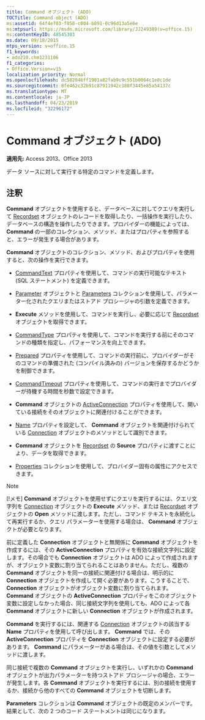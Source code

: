 ```yaml
---
title: Command オブジェクト (ADO)
TOCTitle: Command object (ADO)
ms:assetid: 64f4ef03-f858-c004-b891-0c96d13a5e6e
ms:mtpsurl: https://msdn.microsoft.com/library/JJ249389(v=office.15)
ms:contentKeyID: 48545303
ms.date: 09/18/2015
mtps_version: v=office.15
f1_keywords:
- ado210.chm1231106
f1_categories:
- Office.Version=v15
localization_priority: Normal
ms.openlocfilehash: dc582046ff1981a82fab9c9c551b0064c1e8c1de
ms.sourcegitcommit: 8fe462c32b91c87911942c188f3445e85a54137c
ms.translationtype: MT
ms.contentlocale: ja-JP
ms.lasthandoff: 04/23/2019
ms.locfileid: "32296172"
---
```

# <a name="command-object-ado"></a>Command オブジェクト (ADO)


**適用先:** Access 2013、Office 2013

データ ソースに対して実行する特定のコマンドを定義します。

## <a name="remarks"></a>注釈

**Command** オブジェクトを使用すると、データベースに対してクエリを実行して [Recordset](recordset-object-ado.md) オブジェクトのレコードを取得したり、一括操作を実行したり、データベースの構造を操作したりできます。プロバイダーの機能によっては、 **Command** の一部のコレクション、メソッド、またはプロパティを参照すると、エラーが発生する場合があります。

**Command** オブジェクトのコレクション、メソッド、およびプロパティを使用すると、次の操作を実行できます。

  - [CommandText](commandtext-property-ado.md) プロパティを使用して、コマンドの実行可能なテキスト (SQL ステートメント) を定義できます。

  - [Parameter](parameter-object-ado.md) オブジェクトと [Parameters](parameters-collection-ado.md) コレクションを使用して、パラメーター化されたクエリまたはストアド プロシージャの引数を定義できます。

  - **Execute** メソッドを使用して、コマンドを実行し、必要に応じて [Recordset](https://docs.microsoft.com/office/vba/access/concepts/miscellaneous/execute-method-ado-command) オブジェクトを取得できます。

  - [CommandType](commandtype-property-ado.md) プロパティを使用して、コマンドを実行する前にそのコマンドの種類を指定し、パフォーマンスを向上できます。

  - [Prepared](prepared-property-ado.md) プロパティを使用して、コマンドの実行前に、プロバイダーがそのコマンドの準備された (コンパイル済みの) バージョンを保存するかどうかを制御できます。

  - [CommandTimeout](commandtimeout-property-ado.md) プロパティを使用して、コマンドの実行までプロバイダーが待機する時間を秒数で設定できます。

  - **Command** オブジェクトの [ActiveConnection](activeconnection-property-ado.md) プロパティを使用して、開いている接続をそのオブジェクトに関連付けることができます。

  - [Name](name-property-ado.md) プロパティを設定して、 **Command** オブジェクトを関連付けられている [Connection](connection-object-ado.md) オブジェクトのメソッドとして識別できます。

  - **Command** オブジェクトを [Recordset](source-property-ado-recordset.md) の **Source** プロパティに渡すことにより、データを取得できます。

  - [Properties](properties-collection-ado.md) コレクションを使用して、プロバイダー固有の属性にアクセスできます。

> [!NOTE]
> [!メモ] **Command** オブジェクトを使用せずにクエリを実行するには、クエリ文字列を [Connection](https://docs.microsoft.com/office/vba/access/concepts/miscellaneous/execute-method-ado-connection) オブジェクトの **Execute** メソッド、または [Recordset](open-method-ado-recordset.md) オブジェクトの **Open** メソッドに渡します。ただし、コマンド テキストを永続化して再実行するか、クエリ パラメーターを使用する場合は、 **Command** オブジェクトが必要となります。

前に定義した **Connection** オブジェクトと無関係に **Command** オブジェクトを作成するには、その **ActiveConnection** プロパティを有効な接続文字列に設定します。その場合でも **Connection** オブジェクトは ADO によって作成されますが、オブジェクト変数に割り当てられることはありません。ただし、複数の **Command** オブジェクトを同一の接続に関連付ける場合は、明示的に **Connection** オブジェクトを作成して開く必要があります。こうすることで、 **Connection** オブジェクトがオブジェクト変数に割り当てられます。 **Command** オブジェクトの **ActiveConnection** プロパティをこのオブジェクト変数に設定しなかった場合、同じ接続文字列を使用しても、ADO によって各 **Command** オブジェクトに新しい **Connection** オブジェクトが作成されます。

**Command** を実行するには、関連する [Connection](name-property-ado.md) オブジェクトの該当する **Name** プロパティを使用して呼び出します。 **Command** では、その **ActiveConnection** プロパティを **Connection** オブジェクトに設定する必要があります。 **Command** にパラメーターがある場合は、その値を引数としてメソッドに渡します。

同じ接続で複数の **Command** オブジェクトを実行し、いずれかの **Command** オブジェクトが出力パラメーターを持つストアド プロシージャの場合、エラーが発生します。各 **Command** オブジェクトを実行するには、別の接続を使用するか、接続から他のすべての **Command** オブジェクトを切断します。

**Parameters** コレクションは **Command** オブジェクトの既定のメンバーです。結果として、次の 2 つのコード ステートメントは同じになります。

